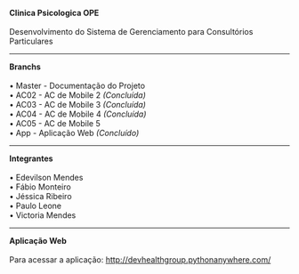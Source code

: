 <b>Clinica Psicologica OPE</b><br>
<br>
Desenvolvimento do Sistema de Gerenciamento para Consultórios Particulares

<hr>

<b>Branchs</b><br>
<br>
• Master - Documentação do Projeto<br>
• AC02 - AC de Mobile 2 <i>(Concluída)</i><br>
• AC03 - AC de Mobile 3 <i>(Concluída)</i><br>
• AC04 - AC de Mobile 4 <i>(Concluída)</i><br>
• AC05 - AC de Mobile 5<br>
• App - Aplicação Web  <i>(Concluído)</i>

<hr>

<b>Integrantes</b><br>
<br>
• Edevilson Mendes<br>
• Fábio Monteiro<br>
• Jéssica Ribeiro<br>
• Paulo Leone<br>
• Victoria Mendes

<hr>

<b>Aplicação Web</b><br>
<br>
Para acessar a aplicação: http://devhealthgroup.pythonanywhere.com/

